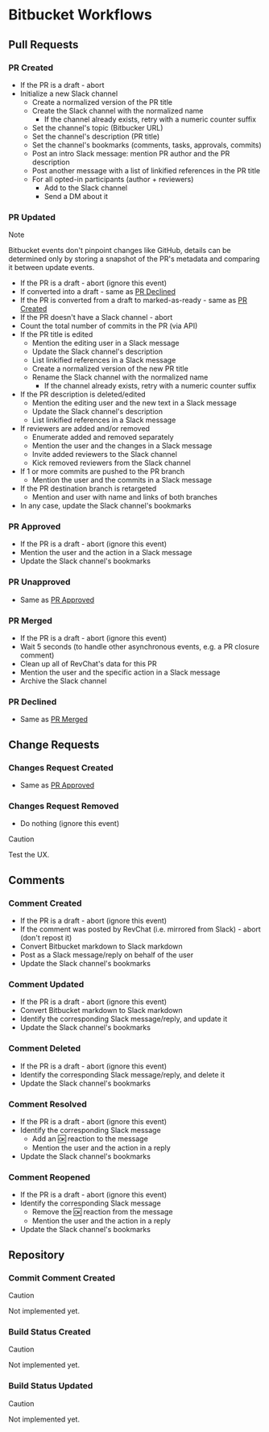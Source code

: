 # Bitbucket Workflows

## Pull Requests

### PR Created

- If the PR is a draft - abort
- Initialize a new Slack channel
  - Create a normalized version of the PR title
  - Create the Slack channel with the normalized name
    - If the channel already exists, retry with a numeric counter suffix
  - Set the channel's topic (Bitbucker URL)
  - Set the channel's description (PR title)
  - Set the channel's bookmarks (comments, tasks, approvals, commits)
  - Post an intro Slack message: mention PR author and the PR description
  - Post another message with a list of linkified references in the PR title
  - For all opted-in participants (author + reviewers)
    - Add to the Slack channel
    - Send a DM about it

### PR Updated

> [!NOTE]
> Bitbucket events don't pinpoint changes like GitHub, details can be determined only by storing a snapshot of the PR's metadata and comparing it between update events.

- If the PR is a draft - abort (ignore this event)
- If converted into a draft - same as [PR Declined](#pr-declined)
- If the PR is converted from a draft to marked-as-ready - same as [PR Created](#pr-created)
- If the PR doesn't have a Slack channel - abort
- Count the total number of commits in the PR (via API)
- If the PR title is edited
  - Mention the editing user in a Slack message
  - Update the Slack channel's description
  - List linkified references in a Slack message
  - Create a normalized version of the new PR title
  - Rename the Slack channel with the normalized name
    - If the channel already exists, retry with a numeric counter suffix
- If the PR description is deleted/edited
  - Mention the editing user and the new text in a Slack message
  - Update the Slack channel's description
  - List linkified references in a Slack message
- If reviewers are added and/or removed
  - Enumerate added and removed separately
  - Mention the user and the changes in a Slack message
  - Invite added reviewers to the Slack channel
  - Kick removed reviewers from the Slack channel
- If 1 or more commits are pushed to the PR branch
  - Mention the user and the commits in a Slack message
- If the PR destination branch is retargeted
  - Mention and user with name and links of both branches
- In any case, update the Slack channel's bookmarks

### PR Approved

- If the PR is a draft - abort (ignore this event)
- Mention the user and the action in a Slack message
- Update the Slack channel's bookmarks

### PR Unapproved

- Same as [PR Approved](#pr-approved)

### PR Merged

- If the PR is a draft - abort (ignore this event)
- Wait 5 seconds (to handle other asynchronous events, e.g. a PR closure comment)
- Clean up all of RevChat's data for this PR
- Mention the user and the specific action in a Slack message
- Archive the Slack channel

### PR Declined

- Same as [PR Merged](#pr-merged)

## Change Requests

### Changes Request Created

- Same as [PR Approved](#pr-approved)

### Changes Request Removed

- Do nothing (ignore this event)

> [!CAUTION]
> Test the UX.

## Comments

### Comment Created

- If the PR is a draft - abort (ignore this event)
- If the comment was posted by RevChat (i.e. mirrored from Slack) - abort (don't repost it)
- Convert Bitbucket markdown to Slack markdown
- Post as a Slack message/reply on behalf of the user
- Update the Slack channel's bookmarks

### Comment Updated

- If the PR is a draft - abort (ignore this event)
- Convert Bitbucket markdown to Slack markdown
- Identify the corresponding Slack message/reply, and update it
- Update the Slack channel's bookmarks

### Comment Deleted

- If the PR is a draft - abort (ignore this event)
- Identify the corresponding Slack message/reply, and delete it
- Update the Slack channel's bookmarks

### Comment Resolved

- If the PR is a draft - abort (ignore this event)
- Identify the corresponding Slack message
  - Add an :ok: reaction to the message
  - Mention the user and the action in a reply
- Update the Slack channel's bookmarks

### Comment Reopened

- If the PR is a draft - abort (ignore this event)
- Identify the corresponding Slack message
  - Remove the :ok: reaction from the message
  - Mention the user and the action in a reply
- Update the Slack channel's bookmarks

## Repository

### Commit Comment Created

> [!CAUTION]
> Not implemented yet.

### Build Status Created

> [!CAUTION]
> Not implemented yet.

### Build Status Updated

> [!CAUTION]
> Not implemented yet.
